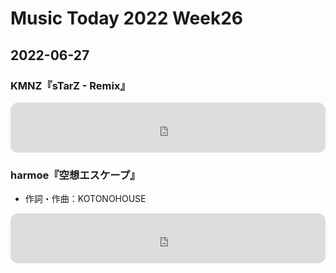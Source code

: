 # Music Today 2022 Week26

## 2022-06-27

### KMNZ『sTarZ - Remix』

<iframe style="border-radius:12px" src="https://open.spotify.com/embed/track/4K8e0ArlkoqZ3XAgNO8uiA?utm_source=generator" width="100%" height="80" frameBorder="0" allowfullscreen="" allow="autoplay; clipboard-write; encrypted-media; fullscreen; picture-in-picture"></iframe>

### harmoe『空想エスケープ』

- 作詞・作曲：KOTONOHOUSE

<iframe style="border-radius:12px" src="https://open.spotify.com/embed/track/0kPS1lj9IHXLpot7of8l62?utm_source=generator" width="100%" height="80" frameBorder="0" allowfullscreen="" allow="autoplay; clipboard-write; encrypted-media; fullscreen; picture-in-picture"></iframe>
